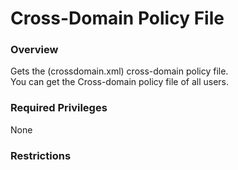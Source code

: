 # Cross-Domain Policy File

### Overview

Gets the (crossdomain.xml) cross-domain policy file. <br>
You can get the Cross-domain policy file of all users.

### Required Privileges

None

### Restrictions
